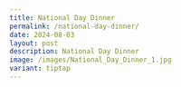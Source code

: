 ```yaml
---
title: National Day Dinner
permalink: /national-day-dinner/
date: 2024-08-03
layout: post
description: National Day Dinner
image: /images/National_Day_Dinner_1.jpg
variant: tiptap
---
```

